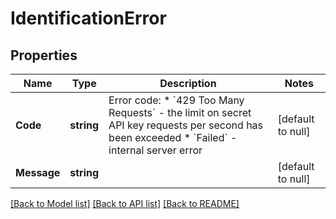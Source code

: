 # IdentificationError

## Properties
Name | Type | Description | Notes
------------ | ------------- | ------------- | -------------
**Code** | **string** | Error code:  * &#x60;429 Too Many Requests&#x60; - the limit on secret API key requests per second has been exceeded  * &#x60;Failed&#x60; - internal server error  | [default to null]
**Message** | **string** |  | [default to null]

[[Back to Model list]](../README.md#documentation-for-models) [[Back to API list]](../README.md#documentation-for-api-endpoints) [[Back to README]](../README.md)


